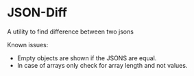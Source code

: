 # JSON-Diff
A utility to find difference between two jsons

Known issues:
* Empty objects are shown if the JSONS are equal.
* In case of arrays only check for array length and not values.

